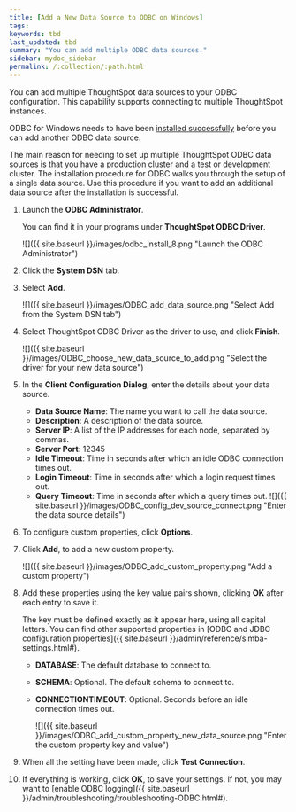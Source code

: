 ```yaml
---
title: [Add a New Data Source to ODBC on Windows]
tags:
keywords: tbd
last_updated: tbd
summary: "You can add multiple ODBC data sources."
sidebar: mydoc_sidebar
permalink: /:collection/:path.html
---
```

You can add multiple ThoughtSpot data sources to your ODBC configuration. This capability supports connecting to multiple ThoughtSpot instances.

ODBC for Windows needs to have been [installed successfully](install-odbc-windows.html#) before you can add another ODBC data source.

The main reason for needing to set up multiple ThoughtSpot ODBC data sources is that you have a production cluster and a test or development cluster. The installation procedure for ODBC walks you through the setup of a single data source. Use this procedure if you want to add an additional data source after the installation is successful.

1. Launch the **ODBC Administrator**.

    You can find it in your programs under **ThoughtSpot ODBC Driver**.

     ![]({{ site.baseurl }}/images/odbc_install_8.png "Launch the ODBC Administrator")

2. Click the **System DSN** tab.
3. Select **Add**.

     ![]({{ site.baseurl }}/images/ODBC_add_data_source.png "Select Add from the System
                                    DSN tab")

4. Select ThoughtSpot ODBC Driver as the driver to use, and click **Finish**.

     ![]({{ site.baseurl }}/images/ODBC_choose_new_data_source_to_add.png "Select the driver for your new data source")

5. In the **Client Configuration Dialog**, enter the details about your data source.

    -   **Data Source Name**: The name you want to call the data source.
    -   **Description**: A description of the data source.
    -   **Server IP**: A list of the IP addresses for each node, separated by commas.
    -   **Server Port**: 12345
    -   **Idle Timeout**: Time in seconds after which an idle ODBC connection times out.
    -   **Login Timeout**: Time in seconds after which a login request times out.
    -   **Query Timeout**: Time in seconds after which a query times out.
     ![]({{ site.baseurl }}/images/ODBC_config_dev_source_connect.png "Enter the data source details")

6. To configure custom properties, click **Options**.
7. Click **Add**, to add a new custom property.

     ![]({{ site.baseurl }}/images/ODBC_add_custom_property.png "Add a custom property")

8. Add these properties using the key value pairs shown, clicking **OK** after each entry to save it.

    The key must be defined exactly as it appear here, using all capital letters. You can find other supported properties in [ODBC and JDBC configuration properties]({{ site.baseurl }}/admin/reference/simba-settings.html#).

    -   **DATABASE**: The default database to connect to.
    -   **SCHEMA**: Optional. The default schema to connect to.
    -   **CONNECTIONTIMEOUT**: Optional. Seconds before an idle connection times out.

        ![]({{ site.baseurl }}/images/ODBC_add_custom_property_new_data_source.png "Enter the custom property key and value")

9. When all the setting have been made, click **Test Connection**.
10.  If everything is working, click **OK**, to save your settings.
If not, you may want to [enable ODBC logging]({{ site.baseurl }}/admin/troubleshooting/troubleshooting-ODBC.html#).
